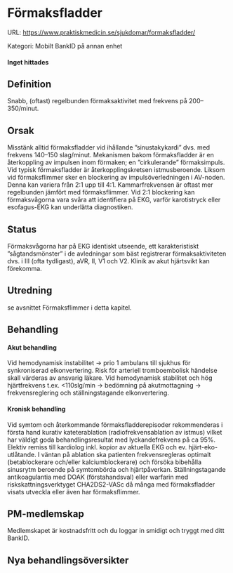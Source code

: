 # Förmaksfladder

URL: https://www.praktiskmedicin.se/sjukdomar/formaksfladder/



Kategori: Mobilt BankID på annan enhet

#### Inget hittades

## Definition

Snabb, (oftast) regelbunden förmaksaktivitet med frekvens på 200–350/minut.

## Orsak

Misstänk alltid förmaksfladder vid ihållande ”sinustakykardi” dvs. med frekvens 140–150 slag/minut. Mekanismen bakom förmaksfladder är en återkoppling av impulsen inom förmaken; en ”cirkulerande” förmaksimpuls. Vid typisk förmaksfladder är återkopplingskretsen istmusberoende. Liksom vid förmaksflimmer sker en blockering av impulsöverledningen i AV-noden. Denna kan variera från 2:1 upp till 4:1. Kammarfrekvensen är oftast mer regelbunden jämfört med förmaksflimmer. Vid 2:1 blockering kan förmaksvågorna vara svåra att identifiera på EKG, varför karotistryck eller esofagus-EKG kan underlätta diagnostiken.

## Status

Förmaksvågorna har på EKG identiskt utseende, ett karakteristiskt ”sågtandsmönster” i de avledningar som bäst registrerar förmaksaktiviteten dvs. i III (ofta tydligast), aVR, II, V1 och V2.
Klinik av akut hjärtsvikt kan förekomma.

## Utredning

se avsnittet Förmaksflimmer i detta kapitel.

## Behandling

#### Akut behandling

Vid hemodynamisk instabilitet -> prio 1 ambulans till sjukhus för synkroniserad elkonvertering. Risk för arteriell tromboembolisk händelse skall värderas av ansvarig läkare.
Vid hemodynamisk stabilitet och hög hjärtfrekvens t.ex. <110slg/min -> bedömning på akutmottagning -> frekvensreglering och ställningstagande elkonvertering.

#### Kronisk behandling

Vid symtom och återkommande förmaksfladderepisoder rekommenderas i första hand kurativ kateterablation (radiofrekvensablation av istmus) vilket har väldigt goda behandlingsresultat med lyckandefrekvens på ca 95%. Elektiv remiss till kardiolog inkl. kopior av aktuella EKG och ev. hjärt-eko-utlåtande.
I väntan på ablation ska patienten frekvensregleras optimalt (betablockerare och/eller kalciumblockerare) och försöka bibehålla sinusrytm beroende på symtombörda och hjärtpåverkan.
Ställningstagande antikoagulantia med DOAK (förstahandsval) eller warfarin med riskskattningsverktyget CHA2DS2-VASc då många med förmaksfladder visats utveckla eller även har förmaksflimmer.

## PM-medlemskap

Medlemskapet är kostnadsfritt och du loggar in smidigt och tryggt med ditt BankID.

## Nya behandlingsöversikter


